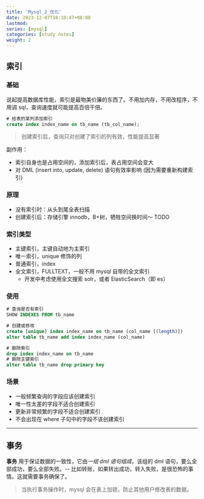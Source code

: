 ```yaml
---
title: 'Mysql_2_优化'
date: 2023-12-07T16:10:47+08:00
lastmod:
series: [mysql]
categories: [study notes]
weight: 2
---
```


## 索引

### 基础

说起提高数据库性能，索引是最物美价廉的东西了。不用加内存，不用改程序，不用调 sql，查询速度就可能提高百倍干倍。

```sql
# 给表的某列添加索引
create index index_name on tb_name (tb_col_name);
```

> 创建索引后，查询只对创建了索引的列有效，性能提高显著

副作用：

- 索引自身也是占用空间的，添加索引后，表占用空间会变大
- 对 DML (insert into, update, delete) 语句有效率影响 (因为需要重新构建索引)

### 原理

- 没有索引时：从头到尾全表扫描
- 创建索引后：存储引擎 innodb，B+树，牺牲空间换时间～ TODO

### 索引类型

- 主键索引，主键自动地为主索引
- 唯一索引，unique 修饰的列
- 普通索引，index
- 全文索引，FULLTEXT，一般不用 mysql 自带的全文索引
  - 开发中考虑使用全文搜索 solr，或者 ElasticSearch（即 es）

### 使用

```sql
# 查询是否有索引
SHOW INDEXES FROM tb_name

# 创建或修改
create [unique] index index_name on tb_name (col_name [(length)])
alter table tb_name add index index_name (col_name)

# 删除索引
drop index index_name on tb_name
# 删除主键索引
alter table tb_name drop primary key
```

### 场景

- 一般频繁查询的字段应该创建索引
- 唯一性太差的字段不适合创建索引
- 更新非常频繁的字段不适合创建索引
- 不会出现在 where 子句中的字段不该创建索引

---

## 事务

**事务** 用于保证数据的一致性，它由*一组 dml 语句组成*，该组的 dml 语句，要么全部成功，要么全部失败。-- 比如转账，如果转出成功，转入失败，是很恐怖的事情。这就需要事务确保了。

> 当执行事务操作时，mysql 会在表上加锁，防止其他用户修改表的数据。
